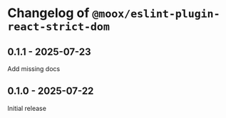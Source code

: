 # Changelog of `@moox/eslint-plugin-react-strict-dom`

## 0.1.1 - 2025-07-23

Add missing docs

## 0.1.0 - 2025-07-22

Initial release
